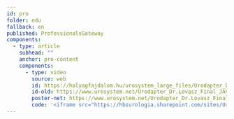 ```yaml
---
id: pro
folder: edu
fallback: en
published: ProfessionalsGateway
components:
  - type: article
    subhead: ""
    anchor: pro-content
    components:
      - type: video
        source: web
        id: https://holyagfajdalom.hu/urosystem_large_files/Urodapter_Dr.Lovasz_Final_JAV.mp4
        id-old: https://www.urosystem.net/Urodapter_Dr.Lovasz_Final_JAV.mp4
        poster-net: https://www.urosystem.net/Urodapter_Dr.Lovasz_Final_JAV.mp4.png
        code: '<iframe src="https://hbsurologia.sharepoint.com/sites/UroSystem_UroDapter_Documents/_layouts/15/embed.aspx?UniqueId=8dccf9c9-698d-4fbc-a20e-3cb7db211563&embed=%7B%22ust%22%3Atrue%2C%22hv%22%3A%22CopyEmbedCode%22%7D&referrer=OneUpFileViewer&referrerScenario=EmbedDialog.Create" width="640" height="360" frameborder="0" scrolling="no" allowfullscreen title="Urodapter_Dr.Lovasz_Final_JAV.mp4"></iframe>'
---
```

